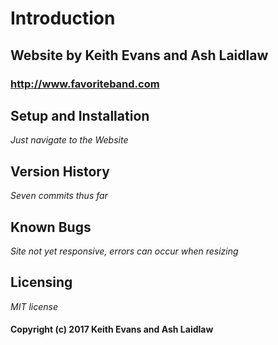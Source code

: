 # Introduction

## Website by Keith Evans and Ash Laidlaw

### http://www.favoriteband.com

## Setup and Installation

_Just navigate to the Website_

## Version History

_Seven commits thus far_

## Known Bugs

_Site not yet responsive, errors can occur when resizing_

## Licensing

_MIT license_

#### Copyright (c) 2017 Keith Evans and Ash Laidlaw
